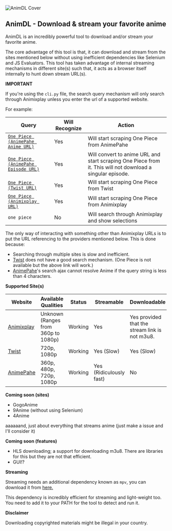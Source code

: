 
![AnimDL Cover](https://raw.githubusercontent.com/justfoolingaround/animdl/master/assets/cover.png)

AnimDL - Download & stream your favorite anime
---

AnimDL is an incredibly powerful tool to download and/or stream your favorite anime. 

The core advantage of this tool is that, it can download and stream from the sites mentioned below without using inefficient dependencies like Selenium and JS Evaluators. 
This tool has taken advantage of internal streaming mechanisms in different site(s) such that, it acts as a browser itself internally to hunt down stream URL(s).

**IMPORTANT**

If you're using the `cli.py` file, the search query mechanism will only search through Animixplay unless you enter the url of a supported website.

For example:

| Query | Will Recognize | Action |
| ----- | -------------- | ------ |
| [`One Piece (AnimePahe Anime URL)`](https://animepahe.com/anime/b0c3ed18-0721-df22-574b-63dc56a57f68) | Yes | Will start scraping One Piece from AnimePahe |
| [`One Piece (AnimePahe Episode URL)`](https://animepahe.com/play/b0c3ed18-0721-df22-574b-63dc56a57f68/321b254b5d2f1349dc49b6db4f43ff028591e51c1b3ce7f51f23e1c2d0606961) | Yes | Will convert to anime URL and start scraping One Piece from it. This will not download a singular episode. |
| [`One Piece (Twist URL)`](https://twist.moe/a/one-piece) | Yes | Will start scraping One Piece from Twist |
| [`One Piece (Animixplay URL)`](https://animixplay.to/v1/one-piece) | Yes | Will start scraping One Piece from Animixplay |
| `one piece` | No | Will search through Animixplay and show selections |

The only way of interacting with something other than Animixplay URLs is to put the URL referencing to the providers mentioned below. 
This is done because:

- Searching through multiple sites is slow and inefficient.
- [Twist](https://www.twist.moe/) does not have a good search mechanism. (One Piece is not available but the above link will work.)
- [AnimePahe](https://www.animepahe.com/)'s search ajax cannot resolve Anime if the query string is less than 4 characters.

**Supported Site(s)**

| Website | Available Qualities | Status | Streamable | Downloadable |
| ------- | ------------------- | ------ | --------- | ------------ |
| [Animixplay](https://www.animixplay.to/) | Unknown  (Ranges from 360p to 1080p) | Working | Yes | Yes provided that the stream link is not m3u8. |
| [Twist](https://www.twist.moe/) | 720p, 1080p | Working | Yes (Slow) | Yes (Slow) | 
| [AnimePahe](https://www.animepahe.com/) | 360p, 480p, 720p, 1080p | Working | Yes (Ridiculously fast) | No |

**Coming soon (sites)**

- GogoAnime
- 9Anime (without using Selenium)
- 4Anime

aaaaaand, just about everything that streams anime (just make a issue and I'll consider it)

**Coming soon (features)**

- HLS downloading; a support for downloading m3u8. There are libraries for this but they are not that efficient.
- GUI!?

**Streaming**

Streaming needs an additional dependency known as `mpv`, you can download it from [here.](https://github.com/mpv-player/mpv/releases/)

This dependency is incredibly efficient for streaming and light-weight too. You need to add it to your PATH for the tool to detect and run it.

**Disclaimer**

Downloading copyrighted materials might be illegal in your country.